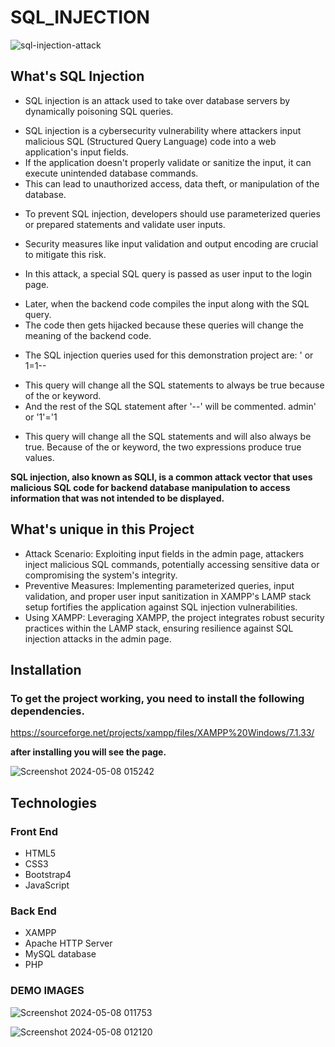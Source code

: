 # SQL_INJECTION
![sql-injection-attack](https://github.com/nithinreddy03/SQL_INJECTION/assets/122984348/dbd625d6-8a1d-4ca1-8dfe-a33ec24fa817)

## What's SQL Injection
* SQL injection is an attack used to take over database servers by dynamically poisoning SQL queries.
- SQL injection is a cybersecurity vulnerability where attackers input malicious SQL (Structured Query Language) code into a web application's input fields.
- If the application doesn't properly validate or sanitize the input, it can execute unintended database commands.
- This can lead to unauthorized access, data theft, or manipulation of the database.
* To prevent SQL injection, developers should use parameterized queries or prepared statements and validate user inputs.
- Security measures like input validation and output encoding are crucial to mitigate this risk.
* In this attack, a special SQL query is passed as user input to the login page.
- Later, when the backend code compiles the input along with the SQL query.
- The code then gets hijacked because these queries will change the meaning of the backend code.
* The SQL injection queries used for this demonstration project are: ' or 1=1--
- This query will change all the SQL statements to always be true because of the or keyword.
- And the rest of the SQL statement after '--' will be commented. admin' or '1'='1
* This query will change all the SQL statements and will also always be true. Because of the or keyword, the two expressions produce true values.

**SQL injection, also known as SQLI, is a common attack vector that uses malicious SQL code for backend database manipulation to access information that was not intended to be displayed.**

## What's unique in this Project
* Attack Scenario: Exploiting input fields in the admin page, attackers inject malicious SQL commands, potentially accessing sensitive data or compromising the system's integrity.
* Preventive Measures: Implementing parameterized queries, input validation, and proper user input sanitization in XAMPP's LAMP stack setup fortifies the application against SQL injection vulnerabilities.
* Using XAMPP: Leveraging XAMPP, the project integrates robust security practices within the LAMP stack, ensuring resilience against SQL injection attacks in the admin page.

## Installation
### To get the project working, you need to install the following dependencies.
https://sourceforge.net/projects/xampp/files/XAMPP%20Windows/7.1.33/

**after installing you will see the page.**

![Screenshot 2024-05-08 015242](https://github.com/nithinreddy03/SQL_INJECTION/assets/122984348/cef17cc4-6eb5-4fed-866d-f574a9e601b5)

## Technologies
### Front End
* HTML5
* CSS3
* Bootstrap4
* JavaScript

### Back End
* XAMPP
* Apache HTTP Server
* MySQL database
* PHP

### DEMO IMAGES
![Screenshot 2024-05-08 011753](https://github.com/nithinreddy03/SQL_INJECTION/assets/122984348/5e0bab39-3096-4d37-a4f7-98bd3748ebf3)

![Screenshot 2024-05-08 012120](https://github.com/nithinreddy03/SQL_INJECTION/assets/122984348/0c602405-571b-4f13-9b42-f2dcc34ae51a)






